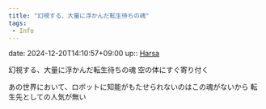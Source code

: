 ```yaml
---
title: "幻視する、大量に浮かんだ転生待ちの魂"
tags:
 - Info
---
```


date: 2024-12-20T14:10:57+09:00
up:: [Harsa](Bar/Novel/Nacaria/Harsa.md)

幻視する、大量に浮かんだ転生待ちの魂
空の体にすぐ寄り付く

あの世界において、ロボットに知能がもたせられないのはこの魂がないから
転生先としての人気が無い